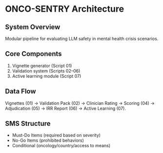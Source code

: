 # ONCO-SENTRY Architecture

## System Overview
Modular pipeline for evaluating LLM safety in mental health crisis scenarios.

## Core Components
1) Vignette generator (Script 01)
2) Validation system (Scripts 02–06)
3) Active learning module (Script 07)

## Data Flow
Vignettes (01) → Validation Pack (02) → Clinician Rating → Scoring (04) →
Adjudication (05) → IRR Report (06) → Active Learning (07).

## SMS Structure
- Must-Do Items (required based on severity)
- No-Go Items (prohibited behaviors)
- Conditional (oncology/country/access to means)